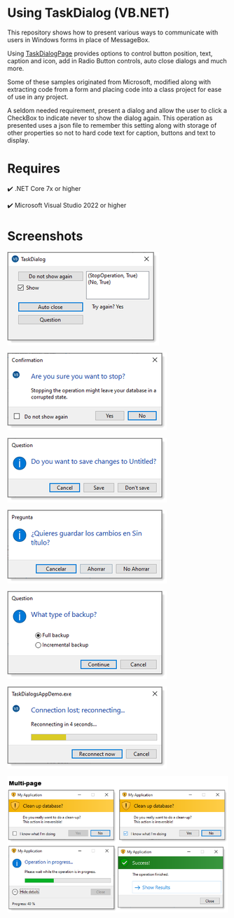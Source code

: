 # Using TaskDialog (VB.NET)

This repository shows how to present various ways to communicate with users in Windows forms in place of MessageBox.

Using [TaskDialogPage](https://docs.microsoft.com/en-us/dotnet/api/system.windows.forms.taskdialogpage?view=windowsdesktop-6.0) provides options to control button position, text, caption and icon, add in Radio Button controls, auto close dialogs and much more.

Some of these samples originated from Microsoft, modified along with extracting code from a form and placing code into a class project for ease of use in any project.

A seldom needed requirement, present a dialog and allow the user to click a CheckBox to indicate never to show the dialog again. This operation as presented uses a json file to remember this setting along with storage of other properties so not to hard code text for caption, buttons and text to display.

# Requires

:heavy_check_mark: .NET Core 7x or higher

:heavy_check_mark: Microsoft Visual Studio 2022 or higher

# Screenshots

![img](TaskDialogsAppDemo/assets/figure1.png) 

![img](TaskDialogsAppDemo/assets/figure2.png) 

![img](TaskDialogsAppDemo/assets/figure3.png) 

![img](TaskDialogsAppDemo/assets/figure3A.png) 

![img](TaskDialogsAppDemo/assets/figure6.png)

![img](TaskDialogsAppDemo/assets/figure4.png)

![img](TaskDialogsAppDemo/assets/figure5.png)